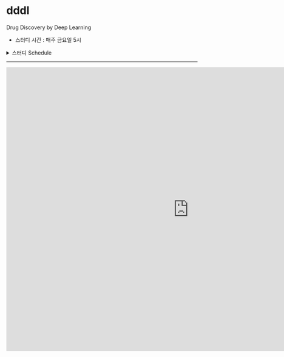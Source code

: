 # dddl
Drug Discovery by Deep Learning

* 스터디 시간 : 매주 금요일 5시

<details><summary> 스터디 Schedule </summary>
<p>

| 일시        | 내용         | RMRK  |
| ---------- |:-------------:| -----:|
| 18-09-14   | right-aligned | $1600 |
| 18-09-21   | centered      |   $12 |
| 18-09-28   | are neat      |    $1 |


</p>
</details>

***

<iframe src="https://docs.google.com/presentation/d/e/2PACX-1vSJ0hE127QzxFA9lwU7CZrah10YRIWJlkg8AA808ejhvlTKldUx1NlNmhWVOyhCZyZuXx0jN-5vYEe2/embed?start=false&loop=false&delayms=5000" frameborder="0" width="960" height="749" allowfullscreen="true" mozallowfullscreen="true" webkitallowfullscreen="true"></iframe>
